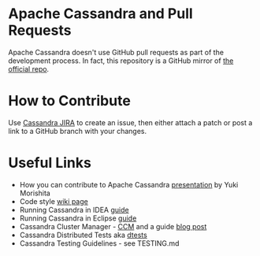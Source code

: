 # Apache Cassandra and Pull Requests

Apache Cassandra doesn't use GitHub pull requests as part of the development process.
In fact, this repository is a GitHub mirror of [the official repo](https://gitbox.apache.org/repos/asf/cassandra.git).

# How to Contribute

Use [Cassandra JIRA](https://issues.apache.org/jira/browse/CASSANDRA/) to create an issue, then either attach a patch or post a link to a GitHub branch with your changes.

# Useful Links

- How you can contribute to Apache Cassandra [presentation](http://www.slideshare.net/yukim/cassandrasummit2013) by Yuki Morishita
- Code style [wiki page](https://cwiki.apache.org/confluence/display/CASSANDRA2/CodeStyle)
- Running Cassandra in IDEA [guide](https://cwiki.apache.org/confluence/display/CASSANDRA2/RunningCassandraInIDEA)
- Running Cassandra in Eclipse [guide](https://cwiki.apache.org/confluence/display/CASSANDRA2/RunningCassandraInEclipse)
- Cassandra Cluster Manager - [CCM](https://github.com/pcmanus/ccm) and a guide [blog post](http://www.datastax.com/dev/blog/ccm-a-development-tool-for-creating-local-cassandra-clusters)
- Cassandra Distributed Tests aka [dtests](https://github.com/apache/cassandra-dtest)
- Cassandra Testing Guidelines - see TESTING.md
